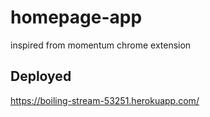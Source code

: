 # homepage-app
inspired from momentum chrome extension

## Deployed
https://boiling-stream-53251.herokuapp.com/
